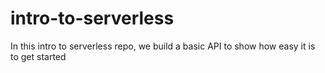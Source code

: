# intro-to-serverless
In this intro to serverless repo, we build a basic API to show how easy it is to get started
